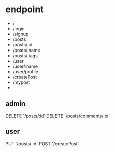 # endpoint
- /
- /login
- /signup
- /posts
- /posts/:id
- /posts/:name
- /posts/:tags
- /user
- /user/:name
- /user/profile
- /createPost
- /mypost
-


## admin
DELETE '/posts/:id'
DELETE '/posts/comments/:id'


## user
PUT '/posts/:id'
POST '/createPost'


##
